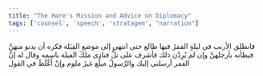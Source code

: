 ```yaml
---
title: "The Hare's Mission and Advice on Diplomacy"
tags: ['counsel', 'speech', 'stratagem', "narration"]
---
```


 فانطلق الأرنب في ليلةٍ القمرُ فيها طالع حتى انتهى إلى موضع الفِيَلة فكره أن يدنو منهنَّ فيطأنه بأرجلهنَّ وإن لم يُرِدْن ذلك فأشرف على تلٍّ فنادى ملكَ الفيلة باسمه وقال له إنَّ القمر أرسلني إليك والرَّسولُ مبلِّغ غيرُ ملوم وإنْ أَغْلَظَ في القول
